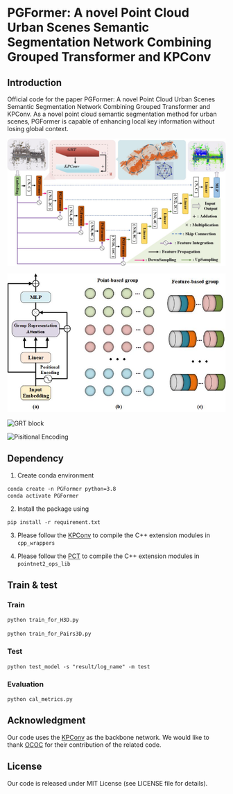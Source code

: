 # PGFormer: A novel Point Cloud Urban Scenes Semantic Segmentation Network Combining Grouped Transformer and KPConv
## Introduction
Official code for the paper PGFormer: A novel Point Cloud Urban Scenes Semantic Segmentation Network Combining Grouped Transformer and KPConv.
As a novel point cloud semantic segmentation method for urban scenes, PGFormer is capable of enhancing local key information without losing global context. 

![Pipeline](https://github.com/Kange7/PGFormer/blob/main/doc/Pipeline.jpg)

![Grouped Transformer](https://github.com/Kange7/PGFormer/blob/main/doc/GroupedTransformer.jpg)

![GRT block](https://github.com/Kange7/PGFormer/blob/blob/main/doc/GRTblock.jpg)

![Pisitional Encoding](https://github.com/Kange7/PGFormer/blob/blob/main/doc/PE.jpg)

## Dependency

1. Create conda environment
```
conda create -n PGFormer python=3.8
conda activate PGFormer
```

2. Install the package using 
```
pip install -r requirement.txt
```

3. Please follow the <a href="https://github.com/HuguesTHOMAS/KPConv-PyTorch">KPConv</a> to compile the C++ extension modules in `cpp_wrappers`

4. Please follow the <a href="https://github.com/Strawberry-Eat-Mango/PCT_Pytorch">PCT</a> to compile the C++ extension modules in `pointnet2_ops_lib`

## Train & test

### Train
```
python train_for_H3D.py

python train_for_Pairs3D.py
```
### Test

```
python test_model -s "result/log_name" -m test
```
### Evaluation
```
python cal_metrics.py
```




## Acknowledgment

Our code uses the <a href="https://github.com/HuguesTHOMAS/KPConv-PyTorch">KPConv</a> as the backbone network.
We would like to thank <a href="https://github.com/PuzoW/One-Class-One-Click">OCOC</a> for their contribution of the related code.

## License
Our code is released under MIT License (see LICENSE file for details).
